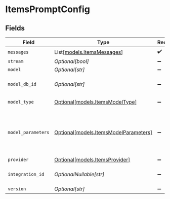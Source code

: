 # ItemsPromptConfig


## Fields

| Field                                                                      | Type                                                                       | Required                                                                   | Description                                                                |
| -------------------------------------------------------------------------- | -------------------------------------------------------------------------- | -------------------------------------------------------------------------- | -------------------------------------------------------------------------- |
| `messages`                                                                 | List[[models.ItemsMessages](../models/itemsmessages.md)]                   | :heavy_check_mark:                                                         | N/A                                                                        |
| `stream`                                                                   | *Optional[bool]*                                                           | :heavy_minus_sign:                                                         | N/A                                                                        |
| `model`                                                                    | *Optional[str]*                                                            | :heavy_minus_sign:                                                         | N/A                                                                        |
| `model_db_id`                                                              | *Optional[str]*                                                            | :heavy_minus_sign:                                                         | The id of the resource                                                     |
| `model_type`                                                               | [Optional[models.ItemsModelType]](../models/itemsmodeltype.md)             | :heavy_minus_sign:                                                         | The type of the model                                                      |
| `model_parameters`                                                         | [Optional[models.ItemsModelParameters]](../models/itemsmodelparameters.md) | :heavy_minus_sign:                                                         | Model Parameters: Not all parameters apply to every model                  |
| `provider`                                                                 | [Optional[models.ItemsProvider]](../models/itemsprovider.md)               | :heavy_minus_sign:                                                         | N/A                                                                        |
| `integration_id`                                                           | *OptionalNullable[str]*                                                    | :heavy_minus_sign:                                                         | The id of the resource                                                     |
| `version`                                                                  | *Optional[str]*                                                            | :heavy_minus_sign:                                                         | N/A                                                                        |